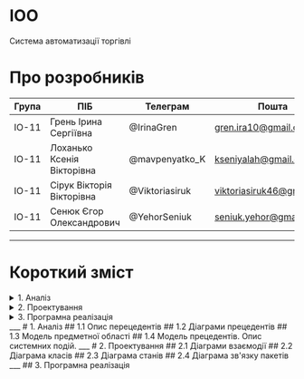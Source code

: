 # IOO
Система автоматизації торгівлі
# Про розробників
|Група|ПІБ|Телеграм|Пошта|
|-----|---|-|-|
|ІО-11|Грень Ірина Сергіївна     |@IrinaGren|gren.ira10@gmail.com|
|ІО-11|Лоханько Ксенія Вікторівна|@mavpenyatko_K|kseniyalah@gmail.com|
|ІО-11|Сірук Вікторія Вікторівна |@Viktoriasiruk|viktoriasiruk46@gmail.com|
|ІО-11|Сенюк Єгор Олександрович  |@YehorSeniuk|seniuk.yehor@gmail.com|
___
# Короткий зміст

<details>
<summary>1. Аналіз</summary>
    1.1 Опис прцедентів
    1.2 Діаграми прецедентів
    1.3 Модель предметної області
    1.4 Модель прецедентів. Опис системних подій
	</details>
	<details>
	<summary>2. Проектування</summary>
    2.1 Діаграми взаємодії
    2.2 Діаграми класів
    2.3 Діаграми станів
    2.4 Діаграми зв'язку пакетів
	</details>
<details>
<summary>3. Програмна реалізація</summary>
</details>
___
# 1. Аналіз
## 1.1 Опис перецедентів
## 1.2 Діаграми прецедентів
## 1.3 Модель предметної області
## 1.4 Модель прецедентів. Опис системних подій.
___
# 2. Проектування
## 2.1 Діаграми взаємодії
## 2.2 Діаграма класів
## 2.3 Діаграма станів
## 2.4 Діаграма зв'язку пакетів
___
## 3. Програмна реалізація
